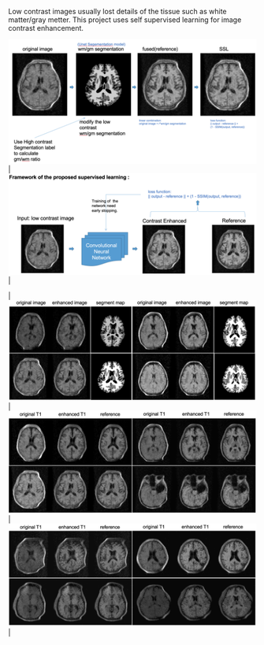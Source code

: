 Low contrast images usually lost details of the tissue such as white matter/gray metter.
This project uses self supervised learning for image contrast enhancement.



![Model Framwork](./Framework.png) | ![](./ContrastEnhanced.png) |
 
| ![Alt 1](./result1.png) | ![Alt 2](./result2.png) | ![Alt 3](./result3.png) |
